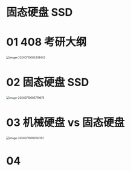 # 固态硬盘 SSD



# 01 408 考研大纲

<img src="https://cvp.oss-cn-shanghai.aliyuncs.com/picgo/202407100853662.png" alt="image-20240710085338442" style="zoom:50%;" />



# 02 固态硬盘 SSD

<img src="https://cvp.oss-cn-shanghai.aliyuncs.com/picgo/202407100857856.png" alt="image-20240710085719675" style="zoom:50%;" />



# 03 机械硬盘 vs 固态硬盘

<img src="https://cvp.oss-cn-shanghai.aliyuncs.com/picgo/202407100901337.png" alt="image-20240710090132197" style="zoom:50%;" />



# 04 